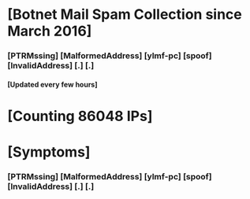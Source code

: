 # [Botnet Mail Spam Collection since March 2016]
### [PTRMssing] [MalformedAddress] [ylmf-pc] [spoof] [InvalidAddress] [.] [.]
#### [Updated every few hours]

# [Counting 86048 IPs]

# [Symptoms] 
###   [PTRMssing] [MalformedAddress] [ylmf-pc] [spoof] [InvalidAddress] [.] [.]
